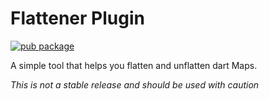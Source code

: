# Flattener Plugin

[![pub package](https://img.shields.io/pub/v/flattener.svg)](https://pub.dev/packages/flattener)

A simple tool that helps you flatten and unflatten dart Maps.

*This is not a stable release and should be used with caution*
